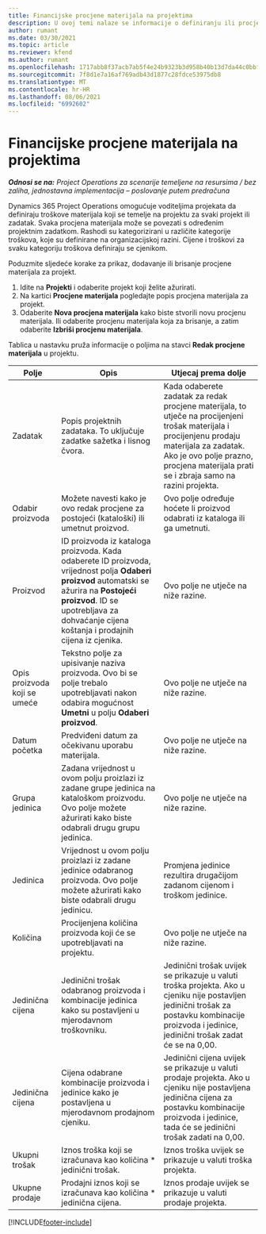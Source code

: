```yaml
---
title: Financijske procjene materijala na projektima
description: U ovoj temi nalaze se informacije o definiranju ili procjeni materijala koji se temelji na projektu.
author: rumant
ms.date: 03/30/2021
ms.topic: article
ms.reviewer: kfend
ms.author: rumant
ms.openlocfilehash: 1717abb8f37acb7ab5f4e24b9323b3d958b40b13d7da44c0bbfa88eea28b99ef
ms.sourcegitcommit: 7f8d1e7a16af769adb43d1877c28fdce53975db8
ms.translationtype: MT
ms.contentlocale: hr-HR
ms.lasthandoff: 08/06/2021
ms.locfileid: "6992602"
---
```

# <a name="financial-estimates-for-materials-on-projects"></a>Financijske procjene materijala na projektima

_**Odnosi se na:** Project Operations za scenarije temeljene na resursima / bez zaliha, jednostavna implementacija – poslovanje putem predračuna_

Dynamics 365 Project Operations omogućuje voditeljima projekata da definiraju troškove materijala koji se temelje na projektu za svaki projekt ili zadatak. Svaka procjena materijala može se povezati s određenim projektnim zadatkom. Rashodi su kategorizirani u različite kategorije troškova, koje su definirane na organizacijskoj razini. Cijene i troškovi za svaku kategoriju troškova definiraju se cjenikom. 

Poduzmite sljedeće korake za prikaz, dodavanje ili brisanje procjene materijala za projekt.

1. Idite na **Projekti** i odaberite projekt koji želite ažurirati.
2. Na kartici **Procjene materijala** pogledajte popis procjena materijala za projekt.
3. Odaberite **Nova procjena materijala** kako biste stvorili novu procjenu materijala. Ili odaberite procjenu materijala koja za brisanje, a zatim odaberite **Izbriši procjenu materijala**.

Tablica u nastavku pruža informacije o poljima na stavci **Redak procjene materijala** u projektu. 

| **Polje** | **Opis** | **Utjecaj prema dolje** |
| --- | --- | --- |
| Zadatak | Popis projektnih zadataka. To uključuje zadatke sažetka i lisnog čvora. | Kada odaberete zadatak za redak procjene materijala, to utječe na procijenjeni trošak materijala i procijenjenu prodaju materijala za zadatak. Ako je ovo polje prazno, procjena materijala prati se i zbraja samo na razini projekta. |
| Odabir proizvoda |  Možete navesti kako je ovo redak procjene za postojeći (kataloški) ili umetnut proizvod. | Ovo polje određuje hoćete li proizvod odabrati iz kataloga ili ga umetnuti. |
| Proizvod | ID proizvoda iz kataloga proizvoda. Kada odaberete ID proizvoda, vrijednost polja **Odaberi proizvod** automatski se ažurira na **Postojeći proizvod**. ID se upotrebljava za dohvaćanje cijena koštanja i prodajnih cijena iz cjenika. | Ovo polje ne utječe na niže razine. |
| Opis proizvoda koji se umeće | Tekstno polje za upisivanje naziva proizvoda. Ovo bi se polje trebalo upotrebljavati nakon odabira mogućnost **Umetni** u polju **Odaberi proizvod**.| Ovo polje ne utječe na niže razine. |
| Datum početka | Predviđeni datum za očekivanu uporabu materijala. | Ovo polje ne utječe na niže razine. |
| Grupa jedinica | Zadana vrijednost u ovom polju proizlazi iz zadane grupe jedinica na kataloškom proizvodu. Ovo polje možete ažurirati kako biste odabrali drugu grupu jedinica. | Ovo polje ne utječe na niže razine. |
| Jedinica | Vrijednost u ovom polju proizlazi iz zadane jedinice odabranog proizvoda. Ovo polje možete ažurirati kako biste odabrali drugu jedinicu. | Promjena jedinice rezultira drugačijom zadanom cijenom i troškom jedinice. |
| Količina | Procijenjena količina proizvoda koji će se upotrebljavati na projektu. | Ovo polje ne utječe na niže razine. |
| Jedinična cijena | Jedinični trošak odabranog proizvoda i kombinacije jedinica kako su postavljeni u mjerodavnom troškovniku. | Jedinični trošak uvijek se prikazuje u valuti troška projekta. Ako u cjeniku nije postavljen jedinični trošak za postavku kombinacije proizvoda i jedinice, jedinični trošak zadat će se na 0,00. |
| Jedinična cijena | Cijena odabrane kombinacije proizvoda i jedinice kako je postavljena u mjerodavnom prodajnom cjeniku. | Jedinični cijena uvijek se prikazuje u valuti prodaje projekta. Ako u cjeniku nije postavljena jedinična cijena za postavku kombinacije proizvoda i jedinice, tada će se jedinični trošak zadati na 0,00.|
| Ukupni trošak | Iznos troška koji se izračunava kao količina \* jedinični trošak.| Iznos troška uvijek se prikazuje u valuti troška projekta. |
| Ukupne prodaje | Prodajni iznos koji se izračunava kao količina \* jedinična cijena. | Iznos prodaje uvijek se prikazuje u valuti prodaje projekta. |


[!INCLUDE[footer-include](../includes/footer-banner.md)]
